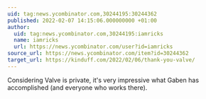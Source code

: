 ```yaml
---
uid: tag:news.ycombinator.com,30244195:30244362
published: 2022-02-07 14:15:06.000000000 +01:00
author:
  uid: tag:news.ycombinator.com,30244195:iamricks
  name: iamricks
  url: https://news.ycombinator.com/user?id=iamricks
source_url: https://news.ycombinator.com/item?id=30244362
target_url: https://kinduff.com/2022/02/06/thank-you-valve/
---
```


Considering Valve is private, it's very impressive what Gaben has accomplished (and everyone who works there).